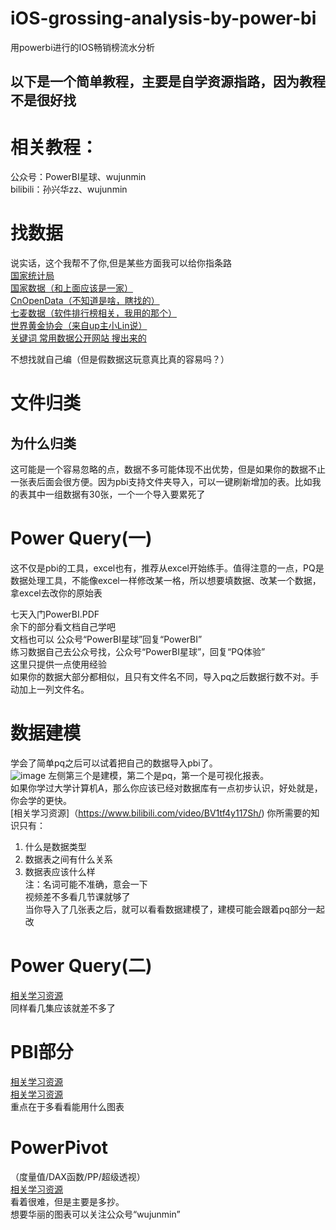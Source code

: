 # iOS-grossing-analysis-by-power-bi
用powerbi进行的IOS畅销榜流水分析

## 以下是一个简单教程，主要是自学资源指路，因为教程不是很好找

# 相关教程：
公众号：PowerBI星球、wujunmin<br>
bilibili：孙兴华zz、wujunmin

# 找数据
说实话，这个我帮不了你,但是某些方面我可以给你指条路<br>
[国家统计局](https://www.stats.gov.cn/)<br>
[国家数据（和上面应该是一家）](https://data.stats.gov.cn/)<br>
[CnOpenData（不知道是啥，瞎找的）](https://www.cnopendata.com/all-data)<br>
[七麦数据（软件排行榜相关，我用的那个）](https://www.qimai.cn/)<br>
[世界黄金协会（来自up主小Lin说）](https://china.gold.org/)<br>
[关键词 常用数据公开网站 搜出来的](https://www.zhihu.com/tardis/bd/art/128508857?source_id=1001)<br>
<p>不想找就自己编（但是假数据这玩意真比真的容易吗？）</p>

# 文件归类
## 为什么归类
这可能是一个容易忽略的点，数据不多可能体现不出优势，但是如果你的数据不止一张表后面会很方便。因为pbi支持文件夹导入，可以一键刷新增加的表。比如我的表其中一组数据有30张，一个一个导入要累死了
# Power Query(一)
这不仅是pbi的工具，excel也有，推荐从excel开始练手。值得注意的一点，PQ是数据处理工具，不能像excel一样修改某一格，所以想要填数据、改某一个数据，拿excel去改你的原始表

七天入门PowerBI.PDF<br>
余下的部分看文档自己学吧<br>
文档也可以 公众号“PowerBI星球”回复“PowerBI”<br>
练习数据自己去公众号找，公众号“PowerBI星球”，回复“PQ体验”<br>
这里只提供一点使用经验<br>
如果你的数据大部分都相似，且只有文件名不同，导入pq之后数据行数不对。手动加上一列文件名。

# 数据建模
学会了简单pq之后可以试着把自己的数据导入pbi了。<br>
![image](https://github.com/user-attachments/assets/3ab1f909-3321-44bf-9252-7e560eecf11a)
左侧第三个是建模，第二个是pq，第一个是可视化报表。<br>
如果你学过大学计算机A，那么你应该已经对数据库有一点初步认识，好处就是，你会学的更快。<br>
[相关学习资源]（https://www.bilibili.com/video/BV1tf4y117Sh/)
你所需要的知识只有：<br>
1. 什么是数据类型<br>
2. 数据表之间有什么关系<br>
3. 数据表应该什么样<br>
注：名词可能不准确，意会一下<br>
视频差不多看几节课就够了<br>
当你导入了几张表之后，就可以看看数据建模了，建模可能会跟着pq部分一起改<br>

# Power Query(二)
[相关学习资源](https://www.bilibili.com/video/BV1oa4y1j75e/)<br>
同样看几集应该就差不多了
# PBI部分
[相关学习资源](https://www.bilibili.com/video/BV1W54y1i7dE/)<br>
[相关学习资源](https://www.bilibili.com/video/BV1r54y1i75n/)<br>
重点在于多看看能用什么图表

# PowerPivot
（度量值/DAX函数/PP/超级透视）<br>
[相关学习资源](https://www.bilibili.com/video/BV1YE411E7p3/)<br>
看着很难，但是主要是多抄。<br>
想要华丽的图表可以关注公众号“wujunmin”
